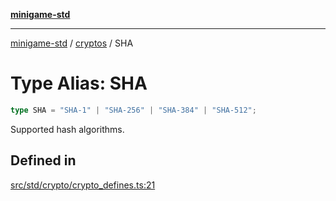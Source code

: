 [**minigame-std**](../../../README.md)

***

[minigame-std](../../../README.md) / [cryptos](../README.md) / SHA

# Type Alias: SHA

```ts
type SHA = "SHA-1" | "SHA-256" | "SHA-384" | "SHA-512";
```

Supported hash algorithms.

## Defined in

[src/std/crypto/crypto\_defines.ts:21](https://github.com/JiangJie/minigame-std/blob/8633d80114dee6c79033ec094d8233bd8263bedc/src/std/crypto/crypto_defines.ts#L21)
